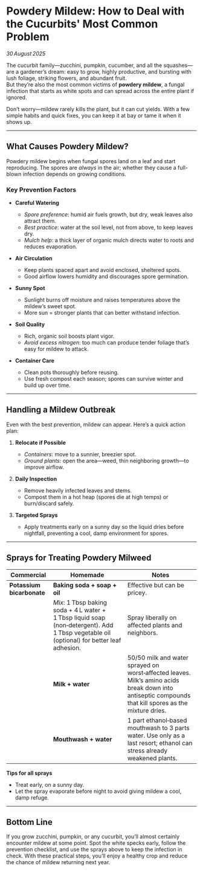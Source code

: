 # Powdery Mildew: How to Deal with the Cucurbits' Most Common Problem  

*30 August 2025*  

The cucurbit family—zucchini, pumpkin, cucumber, and all the squashes—are a gardener’s dream: easy to grow, highly productive, and bursting with lush foliage, striking flowers, and abundant fruit.  
But they’re also the most common victims of **powdery mildew**, a fungal infection that starts as white spots and can spread across the entire plant if ignored.  

Don’t worry—mildew rarely kills the plant, but it can cut yields. With a few simple habits and quick fixes, you can keep it at bay or tame it when it shows up.

---

## What Causes Powdery Mildew?  

Powdery mildew begins when fungal spores land on a leaf and start reproducing. The spores are *always* in the air; whether they cause a full-blown infection depends on growing conditions.  

### Key Prevention Factors  

- **Careful Watering**  
  - *Spore preference*: humid air fuels growth, but dry, weak leaves also attract them.  
  - *Best practice*: water at the soil level, not from above, to keep leaves dry.  
  - *Mulch help*: a thick layer of organic mulch directs water to roots and reduces evaporation.  

- **Air Circulation**  
  - Keep plants spaced apart and avoid enclosed, sheltered spots.  
  - Good airflow lowers humidity and discourages spore germination.  

- **Sunny Spot**  
  - Sunlight burns off moisture and raises temperatures above the mildew’s sweet spot.  
  - More sun = stronger plants that can better withstand infection.  

- **Soil Quality**  
  - Rich, organic soil boosts plant vigor.  
  - *Avoid excess nitrogen*: too much can produce tender foliage that’s easy for mildew to attack.  

- **Container Care**  
  - Clean pots thoroughly before reusing.  
  - Use fresh compost each season; spores can survive winter and build up over time.  

---

## Handling a Mildew Outbreak  

Even with the best prevention, mildew can appear. Here’s a quick action plan:

1. **Relocate if Possible**  
   - *Containers*: move to a sunnier, breezier spot.  
   - *Ground plants*: open the area—weed, thin neighboring growth—to improve airflow.  

2. **Daily Inspection**  
   - Remove heavily infected leaves and stems.  
   - Compost them in a hot heap (spores die at high temps) or burn/discard safely.  

3. **Targeted Sprays**  
   - Apply treatments early on a sunny day so the liquid dries before nightfall, preventing a cool, damp environment for spores.  

---

## Sprays for Treating Powdery Milweed  

| Commercial | Homemade | Notes |
|------------|----------|-------|
| **Potassium bicarbonate** | **Baking soda + soap + oil** | Effective but can be pricey. |
| | *Mix*: 1 Tbsp baking soda + 4 L water + 1 Tbsp liquid soap (non‑detergent). Add 1 Tbsp vegetable oil (optional) for better leaf adhesion. | Spray liberally on affected plants and neighbors. |
| | **Milk + water** | 50/50 milk and water sprayed on worst‑affected leaves. Milk’s amino acids break down into antiseptic compounds that kill spores as the mixture dries. |
| | **Mouthwash + water** | 1 part ethanol‑based mouthwash to 3 parts water. Use only as a last resort; ethanol can stress already weakened plants. |

**Tips for all sprays**  
- Treat early, on a sunny day.  
- Let the spray evaporate before night to avoid giving mildew a cool, damp refuge.  

---

## Bottom Line  

If you grow zucchini, pumpkin, or any cucurbit, you’ll almost certainly encounter mildew at some point. Spot the white specks early, follow the prevention checklist, and use the sprays above to keep the infection in check. With these practical steps, you’ll enjoy a healthy crop and reduce the chance of mildew returning next year.